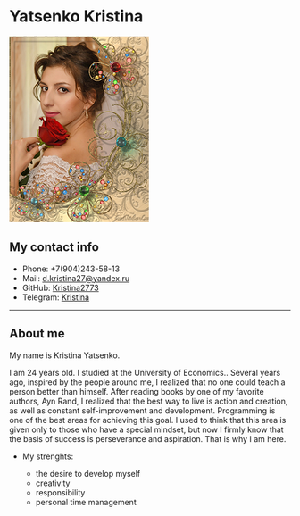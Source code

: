 # Yatsenko Kristina

![Yatsenko Kristina](img.jpg "Me")

## My contact info

* Phone: +7(904)243-58-13
* Mail: [d.kristina27@yandex.ru](d.kristina27@yandex.ru)
* GitHub: [Kristina2773](https://github.com/Kristina2773)
* Telegram: [Kristina](https://t.me/frosty_ka)
*********

## About me
My name is Kristina Yatsenko.

I am 24 years old. I studied at the University of Economics..
Several years ago, inspired by the people around me, I realized that no one could teach a person better than himself. After reading books by one of my favorite authors, Ayn Rand, I realized that the best way to live is action and creation, as well as constant self-improvement and development. Programming is one of the best areas for achieving this goal.  I used to think that this area is given only to those who have a special mindset, but now I firmly know that the basis of success is perseverance and aspiration. That is why I am here.

* My strenghts:

    + the desire to develop myself 
    + creativity 
    + responsibility
    + personal time management
